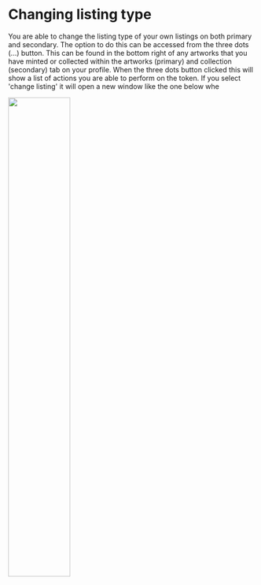 # Changing listing type

You are able to change the listing type of your own listings on both primary and secondary. The option to do this can be accessed from the three dots (...) button. This can be found in the bottom right of any artworks that you have minted or collected within the artworks (primary) and collection (secondary) tab on your profile. When the three dots button clicked this will show a list of actions you are able to perform on the token. If you select 'change listing' it will open a new window like the one below whe

<img src="https://storage.googleapis.com/public-blog-asset/doc-site/change-listing-modal.png" width="50%">


